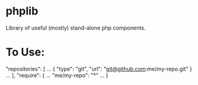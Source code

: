 phplib
======

Library of useful (mostly) stand-alone php components.

To Use:
======
"repositories": [
...
    {
        "type": "git",
        "url":  "git@github.com:me/my-repo.git"
    }
...
],
"require": {
...
    "me/my-repo": "*"
...
}
